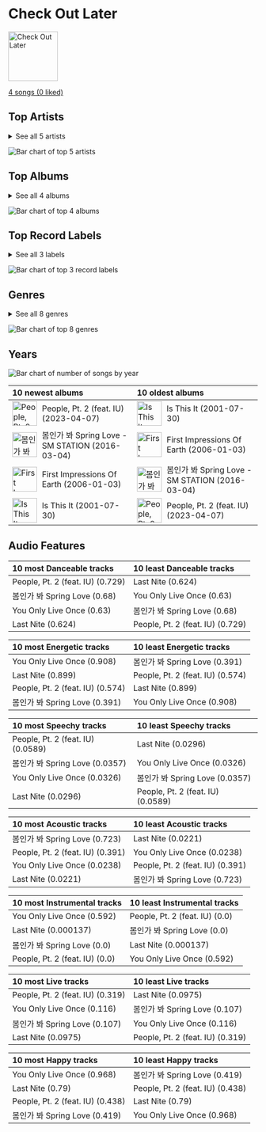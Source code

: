 # Check Out Later


<img src="https://mosaic.scdn.co/640/ab67616d0000b27313f2466b83507515291acce4ab67616d0000b2736898a982ff3c6049ba52586cab67616d0000b273bff049a2215c768b6432499fab67616d0000b273c2220e622cd370a4237727f8" alt="Check Out Later" width="100" />

[4 songs (0 liked)](tracks.md)

## Top Artists


<details>
<summary>See all 5 artists</summary>

| Art | Tracks | 💚 | Artist | 🔗 |
|:---|---:|---:|:---|:---|
| <img src="https://i.scdn.co/image/ab6761610000e5ebcaea403b29f6a09260b6a18a" alt="" width="50" /> | 2 | 0 | The Strokes | [🔗](https://open.spotify.com/artist/0epOFNiUfyON9EYx7Tpr6V) |
| <img src="https://i.scdn.co/image/ab6761610000e5ebe94c521bbe0604a5fcd4f8bf" alt="" width="50" /> | 1 | 0 | Agust D | [🔗](https://open.spotify.com/artist/5RmQ8k4l3HZ8JoPb4mNsML) |
| <img src="https://i.scdn.co/image/ab6761610000e5eb006ff3c0136a71bfb9928d34" alt="" width="50" /> | 1 | 0 | [IU](../../artists/iu.md) | [🔗](https://open.spotify.com/artist/3HqSLMAZ3g3d5poNaI7GOU) |
| <img src="https://i.scdn.co/image/ab6761610000e5ebf5b31977f8ca5a5d9c9d776e" alt="" width="50" /> | 1 | 0 | Eric Nam | [🔗](https://open.spotify.com/artist/2FLqlgckDKdmpBrvLAT5BM) |
| <img src="https://i.scdn.co/image/ab6761610000e5ebc65d144f4f352b3cba7b13ea" alt="" width="50" /> | 1 | 0 | [WENDY](../../artists/wendy.md) | [🔗](https://open.spotify.com/artist/0FRUZvZNPzM3YJMABJxf2K) |

</details>


![Bar chart of top 5 artists](../../images/playlists/check_out_later/artists.png)



## Top Albums


<details>
<summary>See all 4 albums</summary>

| Art | Tracks | 💚 | Album | Release Date | 🔗 |
|:---|---:|---:|:---|:---|:---|
| <img src="https://i.scdn.co/image/ab67616d0000b273c2220e622cd370a4237727f8" alt="" width="50" /> | 1 | 0 | 봄인가 봐 Spring Love - SM STATION | 2016-03-04 | [🔗](https://open.spotify.com/album/1DzMyEZcFmD72jdkp4O73D) |
| <img src="https://i.scdn.co/image/ab67616d0000b273bff049a2215c768b6432499f" alt="" width="50" /> | 1 | 0 | People, Pt. 2 (feat. IU) | 2023-04-07 | [🔗](https://open.spotify.com/album/1l12B55qdesQorPcQLJDRo) |
| <img src="https://i.scdn.co/image/ab67616d0000b27313f2466b83507515291acce4" alt="" width="50" /> | 1 | 0 | Is This It | 2001-07-30 | [🔗](https://open.spotify.com/album/2k8KgmDp9oHrmu0MIj4XDE) |
| <img src="https://i.scdn.co/image/ab67616d0000b2736898a982ff3c6049ba52586c" alt="" width="50" /> | 1 | 0 | First Impressions Of Earth | 2006-01-03 | [🔗](https://open.spotify.com/album/1HQ61my1h3VWp2EBWKlp0n) |

</details>


![Bar chart of top 4 albums](../../images/playlists/check_out_later/albums.png)

## Top Record Labels


<details>
<summary>See all 3 labels</summary>

| Tracks | 💚 | Label |
|---:|---:|:---|
| 2 | 0 | [RCA Records Label](../../labels/rca_records_label.md) |
| 1 | 0 | [SM Entertainment](../../labels/sm_entertainment.md) |
| 1 | 0 | [BIGHIT MUSIC](../../labels/bighit_music.md) |

</details>


![Bar chart of top 3 record labels](../../images/playlists/check_out_later/labels.png)

## Genres


<details>
<summary>See all 8 genres</summary>

| Tracks | 💚 | Genre |
|---:|---:|:---|
| 2 | 0 | [rock](../../genres/rock.md) |
| 2 | 0 | permanent wave |
| 2 | 0 | modern rock |
| 2 | 0 | garage rock |
| 2 | 0 | alternative rock |
| 1 | 0 | [korean pop](../../genres/korean_pop.md) |
| 1 | 0 | k-rap |
| 1 | 0 | [k-pop](../../genres/k_pop.md) |

</details>


![Bar chart of top 8 genres](../../images/playlists/check_out_later/genres.png)

## Years



![Bar chart of number of songs by year](../../images/playlists/check_out_later/years.png)

| 10 newest albums | 10 oldest albums |
|:---|:---|
| <div style="display:flex; align-items:center;"><img src="https://i.scdn.co/image/ab67616d0000b273bff049a2215c768b6432499f" alt="People, Pt. 2 (feat. IU)" width="50" /> <span style="padding-left:10px;">People, Pt. 2 (feat. IU) (2023-04-07)</span></div> | <div style="display:flex; align-items:center;"><img src="https://i.scdn.co/image/ab67616d0000b27313f2466b83507515291acce4" alt="Is This It" width="50" /> <span style="padding-left:10px;">Is This It (2001-07-30)</span></div> |
| <div style="display:flex; align-items:center;"><img src="https://i.scdn.co/image/ab67616d0000b273c2220e622cd370a4237727f8" alt="봄인가 봐 Spring Love - SM STATION" width="50" /> <span style="padding-left:10px;">봄인가 봐 Spring Love - SM STATION (2016-03-04)</span></div> | <div style="display:flex; align-items:center;"><img src="https://i.scdn.co/image/ab67616d0000b2736898a982ff3c6049ba52586c" alt="First Impressions Of Earth" width="50" /> <span style="padding-left:10px;">First Impressions Of Earth (2006-01-03)</span></div> |
| <div style="display:flex; align-items:center;"><img src="https://i.scdn.co/image/ab67616d0000b2736898a982ff3c6049ba52586c" alt="First Impressions Of Earth" width="50" /> <span style="padding-left:10px;">First Impressions Of Earth (2006-01-03)</span></div> | <div style="display:flex; align-items:center;"><img src="https://i.scdn.co/image/ab67616d0000b273c2220e622cd370a4237727f8" alt="봄인가 봐 Spring Love - SM STATION" width="50" /> <span style="padding-left:10px;">봄인가 봐 Spring Love - SM STATION (2016-03-04)</span></div> |
| <div style="display:flex; align-items:center;"><img src="https://i.scdn.co/image/ab67616d0000b27313f2466b83507515291acce4" alt="Is This It" width="50" /> <span style="padding-left:10px;">Is This It (2001-07-30)</span></div> | <div style="display:flex; align-items:center;"><img src="https://i.scdn.co/image/ab67616d0000b273bff049a2215c768b6432499f" alt="People, Pt. 2 (feat. IU)" width="50" /> <span style="padding-left:10px;">People, Pt. 2 (feat. IU) (2023-04-07)</span></div> |
## Audio Features

| 10 most Danceable tracks | 10 least Danceable tracks |
|:---|:---|
| People, Pt. 2 (feat. IU) (0.729) | Last Nite (0.624) |
| 봄인가 봐 Spring Love (0.68) | You Only Live Once (0.63) |
| You Only Live Once (0.63) | 봄인가 봐 Spring Love (0.68) |
| Last Nite (0.624) | People, Pt. 2 (feat. IU) (0.729) |

| 10 most Energetic tracks | 10 least Energetic tracks |
|:---|:---|
| You Only Live Once (0.908) | 봄인가 봐 Spring Love (0.391) |
| Last Nite (0.899) | People, Pt. 2 (feat. IU) (0.574) |
| People, Pt. 2 (feat. IU) (0.574) | Last Nite (0.899) |
| 봄인가 봐 Spring Love (0.391) | You Only Live Once (0.908) |

| 10 most Speechy tracks | 10 least Speechy tracks |
|:---|:---|
| People, Pt. 2 (feat. IU) (0.0589) | Last Nite (0.0296) |
| 봄인가 봐 Spring Love (0.0357) | You Only Live Once (0.0326) |
| You Only Live Once (0.0326) | 봄인가 봐 Spring Love (0.0357) |
| Last Nite (0.0296) | People, Pt. 2 (feat. IU) (0.0589) |

| 10 most Acoustic tracks | 10 least Acoustic tracks |
|:---|:---|
| 봄인가 봐 Spring Love (0.723) | Last Nite (0.0221) |
| People, Pt. 2 (feat. IU) (0.391) | You Only Live Once (0.0238) |
| You Only Live Once (0.0238) | People, Pt. 2 (feat. IU) (0.391) |
| Last Nite (0.0221) | 봄인가 봐 Spring Love (0.723) |

| 10 most Instrumental tracks | 10 least Instrumental tracks |
|:---|:---|
| You Only Live Once (0.592) | People, Pt. 2 (feat. IU) (0.0) |
| Last Nite (0.000137) | 봄인가 봐 Spring Love (0.0) |
| 봄인가 봐 Spring Love (0.0) | Last Nite (0.000137) |
| People, Pt. 2 (feat. IU) (0.0) | You Only Live Once (0.592) |

| 10 most Live tracks | 10 least Live tracks |
|:---|:---|
| People, Pt. 2 (feat. IU) (0.319) | Last Nite (0.0975) |
| You Only Live Once (0.116) | 봄인가 봐 Spring Love (0.107) |
| 봄인가 봐 Spring Love (0.107) | You Only Live Once (0.116) |
| Last Nite (0.0975) | People, Pt. 2 (feat. IU) (0.319) |

| 10 most Happy tracks | 10 least Happy tracks |
|:---|:---|
| You Only Live Once (0.968) | 봄인가 봐 Spring Love (0.419) |
| Last Nite (0.79) | People, Pt. 2 (feat. IU) (0.438) |
| People, Pt. 2 (feat. IU) (0.438) | Last Nite (0.79) |
| 봄인가 봐 Spring Love (0.419) | You Only Live Once (0.968) |
